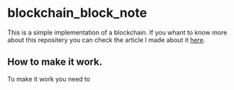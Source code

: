 # blockchain_block_note
This is a simple implementation of a blockchain. If you whant to know more about this repositery you can check the article I made about it [here](https://penyel-djegnene.medium.com/learn-blockchain-by-creating-one-3a38cc7b263b).


## How to make it work.
To make it work you need to 
